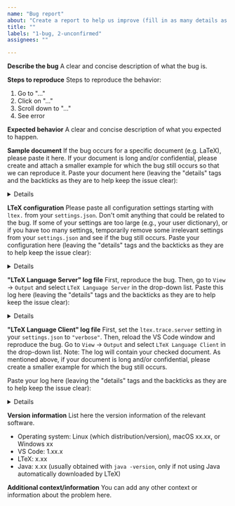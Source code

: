 ```yaml
---
name: "Bug report"
about: "Create a report to help us improve (fill in as many details as you can). See https://valentjn.github.io/vscode-ltex/docs/contributing-code-issues.html#how-to-report-bugs to learn how to report bugs."
title: ""
labels: "1-bug, 2-unconfirmed"
assignees: ""

---
```


**Describe the bug**
A clear and concise description of what the bug is.

**Steps to reproduce**
Steps to reproduce the behavior:

1. Go to "..."
2. Click on "..."
3. Scroll down to "..."
4. See error

**Expected behavior**
A clear and concise description of what you expected to happen.

**Sample document**
If the bug occurs for a specific document (e.g. LaTeX), please paste it here. If your document is long and/or confidential, please create and attach a smaller example for which the bug still occurs so that we can reproduce it. Paste your document here (leaving the "details" tags and the backticks as they are to help keep the issue clear):

<details>

```
REPLACE_THIS_WITH_SAMPLE_DOCUMENT
```

</details>

**LTeX configuration**
Please paste all configuration settings starting with `ltex.` from your `settings.json`. Don't omit anything that could be related to the bug. If some of your settings are too large (e.g., your user dictionary), or if you have too many settings, temporarily remove some irrelevant settings from your `settings.json` and see if the bug still occurs. Paste your configuration here (leaving the "details" tags and the backticks as they are to help keep the issue clear):

<details>

```
REPLACE_THIS_WITH_LTEX_CONFIGURATION
```

</details>

**"LTeX Language Server" log file**
First, reproduce the bug. Then, go to `View` → `Output` and select `LTeX Language Server` in the drop-down list. Paste this log here (leaving the "details" tags and the backticks as they are to help keep the issue clear):

<details>

```
REPLACE_THIS_WITH_LTEX_LANGUAGE_SERVER_LOG
```

</details>

**"LTeX Language Client" log file**
First, set the `ltex.trace.server` setting in your `settings.json` to `"verbose"`. Then, reload the VS Code window and reproduce the bug. Go to `View` → `Output` and select `LTeX Language Client` in the drop-down list. Note: The log will contain your checked document. As mentioned above, if your document is long and/or confidential, please create a smaller example for which the bug still occurs.

Paste your log here (leaving the "details" tags and the backticks as they are to help keep the issue clear):

<details>

```
REPLACE_THIS_WITH_LTEX_LANGUAGE_CLIENT_LOG
```

</details>

**Version information**
List here the version information of the relevant software.

- Operating system: Linux (which distribution/version), macOS xx.xx, or Windows xx
- VS Code: 1.xx.x
- LTeX: x.xx
- Java: x.xx (usually obtained with `java -version`, only if not using Java automatically downloaded by LTeX)

**Additional context/information**
You can add any other context or information about the problem here.
